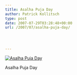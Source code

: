 ```yaml
---
title: Asalha Puja Day
author: Patrick Kollitsch
type: post
date: 2007-07-29T03:28:48+00:00
url: /2007/07/asalha-puja-day/




---
```

<div class="flickr">
  <a href="http://www.flickr.com/photos/schreibblogade/939540861/" title="Asalha Puja Day"><img src="//farm2.static.flickr.com/1358/939540861_643a51e318.jpg" alt="Asalha Puja Day" /></a></p> 
  
  <p>
    Asalha Puja Day
  </p>
</div>